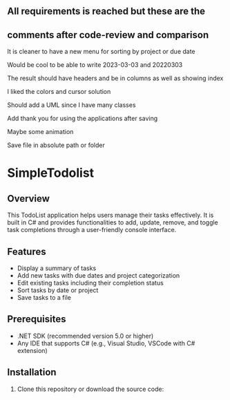 ## All requirements is reached but these are the
## comments after code-review and comparison

It is cleaner to have a new menu for sorting by project or due date

Would be cool to be able to write 2023-03-03 and 20220303

The result should have headers and be in columns as well as showing index

I liked the colors and cursor solution

Should add a UML since I have many classes

Add thank you for using the applications after saving 

Maybe some animation 

Save file in absolute path or folder

# SimpleTodolist

## Overview
This TodoList application helps users manage their tasks effectively. It is built in C# and provides functionalities to add, update, remove, and toggle task completions through a user-friendly console interface.

## Features
- Display a summary of tasks
- Add new tasks with due dates and project categorization
- Edit existing tasks including their completion status
- Sort tasks by date or project
- Save tasks to a file

## Prerequisites
- .NET SDK (recommended version 5.0 or higher)
- Any IDE that supports C# (e.g., Visual Studio, VSCode with C# extension)

## Installation
1. Clone this repository or download the source code:
